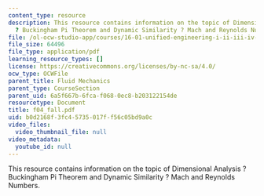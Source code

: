 ```yaml
---
content_type: resource
description: This resource contains information on the topic of Dimensional Analysis
  ? Buckingham Pi Theorem and Dynamic Similarity ? Mach and Reynolds Numbers.
file: /ol-ocw-studio-app/courses/16-01-unified-engineering-i-ii-iii-iv-fall-2005-spring-2006/b0d2168f3fc45735017ff56c05bd9a0c_f04_fall.pdf
file_size: 64496
file_type: application/pdf
learning_resource_types: []
license: https://creativecommons.org/licenses/by-nc-sa/4.0/
ocw_type: OCWFile
parent_title: Fluid Mechanics
parent_type: CourseSection
parent_uid: 6a5f667b-6fca-f068-0ec8-b203122154de
resourcetype: Document
title: f04_fall.pdf
uid: b0d2168f-3fc4-5735-017f-f56c05bd9a0c
video_files:
  video_thumbnail_file: null
video_metadata:
  youtube_id: null
---
```

This resource contains information on the topic of Dimensional Analysis ? Buckingham Pi Theorem and Dynamic Similarity ? Mach and Reynolds Numbers.